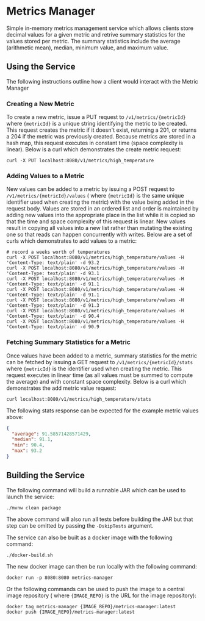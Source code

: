 # Metrics Manager

Simple in-memory metrics management service which allows clients store decimal values for a given
metric and retrive summary statistics for the values stored per metric. The summary statistics
include the average (arithmetic mean), median, minimum value, and maximum value.

## Using the Service

The following instructions outline how a client would interact with the Metric Manager

### Creating a New Metric

To create a new metric, issue a PUT request to `/v1/metrics/{metricId}` where `{metricId}` is a
unique string identifying the metric to be created. This request creates the metric if it doesn't
exist, returning a 201, or returns a 204 if the metric was previously created. Because metrics are
stored in a hash map, this request executes in constant time (space complexity is linear). Below is
a curl which demonstrates the create metric request:

```shell
curl -X PUT localhost:8080/v1/metrics/high_temperature
```

### Adding Values to a Metric

New values can be added to a metric by issuing a POST request to `/v1/metrics/{metricId}/values` (
where `{metricId}` is the same unique identifier used when creating the metric) with the value being
added in the request body. Values are stored in an ordered list and order is maintained by adding
new values into the appropriate place in the list while it is copied so that the time and space
complexity of this request is linear. New values result in copying all values into a new list rather
than mutating the existing one so that reads can happen concurrently with writes. Below are a set of
curls which demonstrates to add values to a metric:

```shell
# record a weeks worth of temperatures
curl -X POST localhost:8080/v1/metrics/high_temperature/values -H 'Content-Type: text/plain' -d 93.2
curl -X POST localhost:8080/v1/metrics/high_temperature/values -H 'Content-Type: text/plain' -d 93.1
curl -X POST localhost:8080/v1/metrics/high_temperature/values -H 'Content-Type: text/plain' -d 91.1
curl -X POST localhost:8080/v1/metrics/high_temperature/values -H 'Content-Type: text/plain' -d 91.1
curl -X POST localhost:8080/v1/metrics/high_temperature/values -H 'Content-Type: text/plain' -d 91.3
curl -X POST localhost:8080/v1/metrics/high_temperature/values -H 'Content-Type: text/plain' -d 90.4
curl -X POST localhost:8080/v1/metrics/high_temperature/values -H 'Content-Type: text/plain' -d 90.9
```

### Fetching Summary Statistics for a Metric

Once values have been added to a metric, summary statistics for the metric can be fetched by issuing
a GET request to `/v1/metrics/{metricId}/stats` where `{metricId}` is the identifier used when
creating the metric. This request executes in linear time (as all values must be summed to compute
the average) and with constant space complexity. Below is a curl which demonstrates the add metric
value request:

```shell
curl localhost:8080/v1/metrics/high_temperature/stats
```

The following stats response can be expected for the example metric values above:

```json
{
  "average": 91.58571428571429,
  "median": 91.1,
  "min": 90.4,
  "max": 93.2
}
```

## Building the Service

The following command will build a runnable JAR which can be used to launch the service:

```shell
./mvnw clean package
```

The above command will also run all tests before building the JAR but that step can be omitted by
passing the `-DskipTests` argument.

The service can also be built as a docker image with the following command:

```shell
./docker-build.sh
```

The new docker image can then be run locally with the following command:

```shell
docker run -p 8080:8080 metrics-manager
```

Or the following commands can be used to push the image to a central image repository (
where `{IMAGE_REPO}` is the URL for the image repository):

```shell
docker tag metrics-manager {IMAGE_REPO}/metrics-manager:latest
docker push {IMAGE_REPO}/metrics-manager:latest
```
